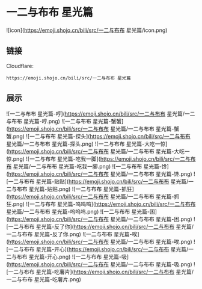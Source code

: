 # 一二与布布 星光篇
![icon](https://emoji.shojo.cn/bili/src/一二与布布 星光篇/icon.png)
## 链接
Cloudflare:
```
https://emoji.shojo.cn/bili/src/一二与布布 星光篇
```
## 展示
![一二与布布 星光篇-哼](https://emoji.shojo.cn/bili/src/一二与布布 星光篇/一二与布布 星光篇-哼.png)
![一二与布布 星光篇-蟹蟹](https://emoji.shojo.cn/bili/src/一二与布布 星光篇/一二与布布 星光篇-蟹蟹.png)
![一二与布布 星光篇-探头](https://emoji.shojo.cn/bili/src/一二与布布 星光篇/一二与布布 星光篇-探头.png)
![一二与布布 星光篇-大吃一惊](https://emoji.shojo.cn/bili/src/一二与布布 星光篇/一二与布布 星光篇-大吃一惊.png)
![一二与布布 星光篇-吃我一脚](https://emoji.shojo.cn/bili/src/一二与布布 星光篇/一二与布布 星光篇-吃我一脚.png)
![一二与布布 星光篇-馋](https://emoji.shojo.cn/bili/src/一二与布布 星光篇/一二与布布 星光篇-馋.png)
![一二与布布 星光篇-贴贴](https://emoji.shojo.cn/bili/src/一二与布布 星光篇/一二与布布 星光篇-贴贴.png)
![一二与布布 星光篇-抓狂](https://emoji.shojo.cn/bili/src/一二与布布 星光篇/一二与布布 星光篇-抓狂.png)
![一二与布布 星光篇-呜呜呜](https://emoji.shojo.cn/bili/src/一二与布布 星光篇/一二与布布 星光篇-呜呜呜.png)
![一二与布布 星光篇-困](https://emoji.shojo.cn/bili/src/一二与布布 星光篇/一二与布布 星光篇-困.png)
![一二与布布 星光篇-反了你](https://emoji.shojo.cn/bili/src/一二与布布 星光篇/一二与布布 星光篇-反了你.png)
![一二与布布 星光篇-唉](https://emoji.shojo.cn/bili/src/一二与布布 星光篇/一二与布布 星光篇-唉.png)
![一二与布布 星光篇-开心](https://emoji.shojo.cn/bili/src/一二与布布 星光篇/一二与布布 星光篇-开心.png)
![一二与布布 星光篇-吸](https://emoji.shojo.cn/bili/src/一二与布布 星光篇/一二与布布 星光篇-吸.png)
![一二与布布 星光篇-吃薯片](https://emoji.shojo.cn/bili/src/一二与布布 星光篇/一二与布布 星光篇-吃薯片.png)
